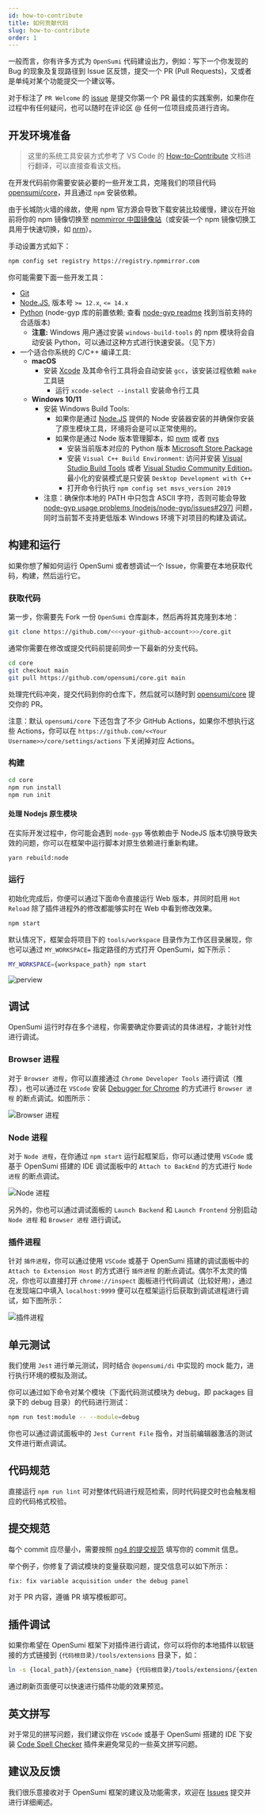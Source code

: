 ```yaml
---
id: how-to-contribute
title: 如何贡献代码
slug: how-to-contribute
order: 1
---
```


一般而言，你有许多方式为 `OpenSumi` 代码建设出力，例如：写下一个你发现的 Bug 的现象及复现路径到 Issue 区反馈，提交一个 PR (Pull Requests)，又或者是单纯对某个功能提交一个建议等。

对于标注了 `PR Welcome` 的 [issue](https://github.com/opensumi/core/issues) 是提交你第一个 PR 最佳的实践案例，如果你在过程中有任何疑问，也可以随时在评论区 @ 任何一位项目成员进行咨询。

## 开发环境准备

> 这里的系统工具安装方式参考了 VS Code 的 [How-to-Contribute](https://github.com/microsoft/vscode/wiki/How-to-Contribute) 文档进行翻译，可以直接查看该文档。

在开发代码前你需要安装必要的一些开发工具，克隆我们的项目代码 [opensumi/core](https://github.com/opensumi/core)，并且通过 `npm` 安装依赖。

由于长城防火墙的缘故，使用 npm 官方源会导致下载安装比较缓慢，建议在开始前将你的 npm 镜像切换至 [npmmirror 中国镜像站](https://npmmirror.com/)（或安装一个 npm 镜像切换工具用于快速切换，如 [nrm](https://www.npmjs.com/package/nrm)）。

手动设置方式如下：

```bash
npm config set registry https://registry.npmmirror.com
```

你可能需要下面一些开发工具：

- [Git](https://git-scm.com)
- [Node.JS](https://nodejs.org/en/), 版本号 `>= 12.x`, `<= 14.x`
- [Python](https://www.python.org/downloads/) (node-gyp 库的前置依赖; 查看 [node-gyp readme](https://github.com/nodejs/node-gyp#installation) 找到当前支持的合适版本)
  - **注意:** Windows 用户通过安装 `windows-build-tools` 的 npm 模块将会自动安装 Python，可以通过这种方式进行快速安装。（见下方）
- 一个适合你系统的 C/C++ 编译工具:
  - **macOS**
    - 安装 [Xcode](https://developer.apple.com/xcode/downloads/) 及其命令行工具将会自动安装 `gcc`，该安装过程依赖 `make` 工具链
      - 运行 `xcode-select --install` 安装命令行工具
  - **Windows 10/11**
    - 安装 Windows Build Tools:
      - 如果你是通过 [Node.JS](https://nodejs.org/en/download/) 提供的 Node 安装器安装的并确保你安装了原生模块工具，环境将会是可以正常使用的。
      - 如果你是通过 Node 版本管理脚本，如 [nvm](https://github.com/coreybutler/nvm-windows) 或者 [nvs](https://github.com/jasongin/nvs)
        - 安装当前版本对应的 Python 版本 [Microsoft Store Package](https://docs.python.org/3/using/windows.html#the-microsoft-store-package)
        - 安装 `Visual C++ Build Environment`: 访问并安装 [Visual Studio Build Tools](https://visualstudio.microsoft.com/zh-hans/thank-you-downloading-visual-studio/?sku=BuildTools) 或者 [Visual Studio Community Edition](https://visualstudio.microsoft.com/zh-hans/thank-you-downloading-visual-studio/?sku=Community)。最小化的安装模式是只安装 `Desktop Development with C++`
        - 打开命令行执行 `npm config set msvs_version 2019`
    - 注意：确保你本地的 PATH 中只包含 ASCII 字符，否则可能会导致 [node-gyp usage problems (nodejs/node-gyp/issues#297)](https://github.com/nodejs/node-gyp/issues/297) 问题，同时当前暂不支持更低版本 Windows 环境下对项目的构建及调试。

## 构建和运行

如果你想了解如何运行 OpenSumi 或者想调试一个 Issue，你需要在本地获取代码，构建，然后运行它。

### 获取代码

第一步，你需要先 Fork 一份 `OpenSumi` 仓库副本，然后再将其克隆到本地：

```bash
git clone https://github.com/<<<your-github-account>>>/core.git
```

通常你需要在修改或提交代码前提前同步一下最新的分支代码。

```bash
cd core
git checkout main
git pull https://github.com/opensumi/core.git main
```

处理完代码冲突，提交代码到你的仓库下，然后就可以随时到 [opensumi/core](https://github.com/opensumi/core/pulls) 提交你的 PR。

注意：默认 `opensumi/core` 下还包含了不少 GitHub Actions，如果你不想执行这些 Actions，你可以在 `https://github.com/<<Your Username>>/core/settings/actions` 下关闭掉对应 Actions。

### 构建

```bash
cd core
npm run install
npm run init
```

#### 处理 Nodejs 原生模块

在实际开发过程中，你可能会遇到 `node-gyp` 等依赖由于 NodeJS 版本切换导致失效的问题，你可以在框架中运行脚本对原生依赖进行重新构建。

```sh
yarn rebuild:node
```

### 运行

初始化完成后，你便可以通过下面命令直接运行 Web 版本，并同时启用 `Hot Reload` 除了插件进程外的修改都能够实时在 Web 中看到修改效果。

```bash
npm start
```

默认情况下，框架会将项目下的 `tools/workspace` 目录作为工作区目录展现，你也可以通过 `MY_WORKSPACE=` 指定路径的方式打开 OpenSumi，如下所示：

```bash
MY_WORKSPACE={workspace_path} npm start
```

![perview](https://img.alicdn.com/imgextra/i1/O1CN01eP6aZU1al34XVd38l_!!6000000003369-2-tps-2842-1714.png)

## 调试

OpenSumi 运行时存在多个进程，你需要确定你要调试的具体进程，才能针对性进行调试。

### Browser 进程

对于 `Browser 进程`，你可以直接通过 `Chrome Developer Tools` 进行调试（推荐），也可以通过在 `VSCode` 安装 [Debugger for Chrome](https://marketplace.visualstudio.com/items?itemName=msjsdiag.debugger-for-chrome) 的方式进行 `Browser 进程` 的断点调试。如图所示：

![Browser 进程](https://img.alicdn.com/imgextra/i2/O1CN01RytoAv1zgLMg9FCna_!!6000000006743-2-tps-2602-1732.png#id=YcHEw&originHeight=1732&originWidth=2602&originalType=binary&ratio=1&status=done&style=none)

### Node 进程

对于 `Node 进程`，在你通过 `npm start` 运行起框架后，你可以通过使用 `VSCode` 或基于 OpenSumi 搭建的 IDE 调试面板中的 `Attach to BackEnd` 的方式进行 `Node 进程` 的断点调试。

![Node 进程](https://img.alicdn.com/imgextra/i3/O1CN014Or5e01CFOtP5rM44_!!6000000000051-2-tps-2828-1760.png#id=fYIYf&originHeight=1760&originWidth=2828&originalType=binary&ratio=1&status=done&style=none)

另外的，你也可以通过调试面板的 `Launch Backend` 和 `Launch Frontend` 分别启动 `Node 进程` 和 `Browser 进程` 进行调试。

### 插件进程

针对 `插件进程`，你可以通过使用 `VSCode` 或基于 OpenSumi 搭建的调试面板中的 `Attach to Extension Host` 的方式进行 `插件进程` 的断点调试。偶尔不太灵的情况，你也可以直接打开 `chrome://inspect` 面板进行代码调试（比较好用），通过在发现端口中填入 `localhost:9999` 便可以在框架运行后获取到调试进程进行调试，如下图所示：

![插件进程](https://img.alicdn.com/imgextra/i4/O1CN01qr67Fb1LCxJsM9S8p_!!6000000001264-2-tps-2500-1412.png#id=MrtyW&originHeight=1412&originWidth=2500&originalType=binary&ratio=1&status=done&style=none)

## 单元测试

我们使用 `Jest` 进行单元测试，同时结合 `@opensumi/di` 中实现的 mock 能力，进行执行环境的模拟及测试。

你可以通过如下命令对某个模块（下面代码测试模块为 debug，即 packages 目录下的 debug 目录）的代码进行测试：

```bash
npm run test:module -- --module=debug
```

你也可以通过调试面板中的 `Jest Current File` 指令，对当前编辑器激活的测试文件进行断点调试。

## 代码规范

直接运行 `npm run lint` 可对整体代码进行规范检索，同时代码提交时也会触发相应的代码格式校验。

## 提交规范

每个 commit 应尽量小，需要按照 [ng4 的提交规范](https://www.npmjs.com/package/@commitlint/config-conventional#type-enum) 填写你的 commit 信息。

举个例子，你修复了调试模块的变量获取问题，提交信息可以如下所示：

```txt
fix: fix variable acquisition under the debug panel
```

对于 PR 内容，遵循 PR 填写模板即可。

## 插件调试

如果你希望在 OpenSumi 框架下对插件进行调试，你可以将你的本地插件以软链接的方式链接到 `{代码根目录}/tools/extensions` 目录下，如：

```bash
ln -s {local_path}/{extension_name} {代码根目录}/tools/extensions/{extension_name}
```

通过刷新页面便可以快速进行插件功能的效果预览。

## 英文拼写

对于常见的拼写问题，我们建议你在 `VSCode` 或基于 OpenSumi 搭建的 IDE 下安装 [Code Spell Checker](https://marketplace.visualstudio.com/items?itemName=streetsidesoftware.code-spell-checker) 插件来避免常见的一些英文拼写问题。

## 建议及反馈

我们很乐意接收对于 OpenSumi 框架的建议及功能需求，欢迎在 [Issues](https://github.com/opensumi/core/issues) 提交并进行详细阐述。
